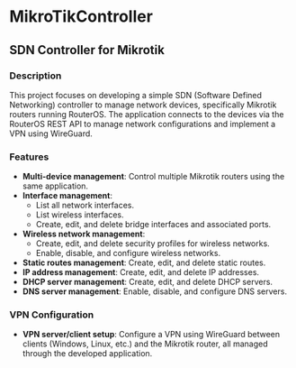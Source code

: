 # MikroTikController

## SDN Controller for Mikrotik

### Description
This project focuses on developing a simple SDN (Software Defined Networking) controller to manage network devices, specifically Mikrotik routers running RouterOS. The application connects to the devices via the RouterOS REST API to manage network configurations and implement a VPN using WireGuard.

### Features
- **Multi-device management**: Control multiple Mikrotik routers using the same application.
- **Interface management**:
  - List all network interfaces.
  - List wireless interfaces.
  - Create, edit, and delete bridge interfaces and associated ports.
- **Wireless network management**:
  - Create, edit, and delete security profiles for wireless networks.
  - Enable, disable, and configure wireless networks.
- **Static routes management**: Create, edit, and delete static routes.
- **IP address management**: Create, edit, and delete IP addresses.
- **DHCP server management**: Create, edit, and delete DHCP servers.
- **DNS server management**: Enable, disable, and configure DNS servers.

### VPN Configuration
- **VPN server/client setup**: Configure a VPN using WireGuard between clients (Windows, Linux, etc.) and the Mikrotik router, all managed through the developed application.
